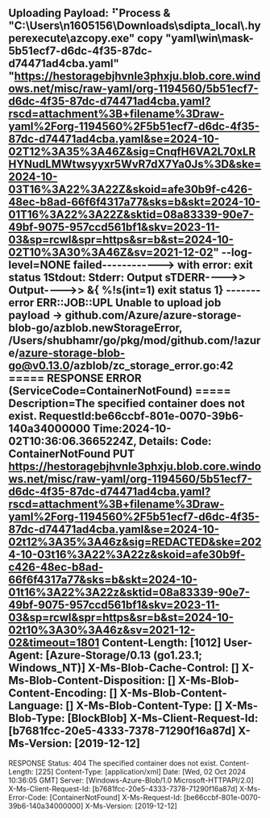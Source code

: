 Uploading Payload: ⠋Process & "C:\\Users\\n1605156\\Downloads\\sdipta_local\\.hyperexecute\\azcopy.exe" copy "yaml\\win\\mask-5b51ecf7-d6dc-4f35-87dc-d74471ad4cba.yaml" "https://hestoragebjhvnle3phxju.blob.core.windows.net/misc/raw-yaml/org-1194560/5b51ecf7-d6dc-4f35-87dc-d74471ad4cba.yaml?rscd=attachment%3B+filename%3Draw-yaml%2Forg-1194560%2F5b51ecf7-d6dc-4f35-87dc-d74471ad4cba.yaml&se=2024-10-02T12%3A35%3A46Z&sig=CnqfH6VA2L70xLRHYNudLMWtwsyyxr5WvR7dX7Ya0Js%3D&ske=2024-10-03T16%3A22%3A22Z&skoid=afe30b9f-c426-48ec-b8ad-66f6f4317a77&sks=b&skt=2024-10-01T16%3A22%3A22Z&sktid=08a83339-90e7-49bf-9075-957ccd561bf1&skv=2023-11-03&sp=rcwl&spr=https&sr=b&st=2024-10-02T10%3A30%3A46Z&sv=2021-12-02" --log-level=NONE failed------------> with error: exit status 1Stdout: Stderr: Output sTDERR---->>
Output---->> &{  %!s(int=1) exit status 1}
------- error ERR::JOB::UPL     Unable to upload job payload -> github.com/Azure/azure-storage-blob-go/azblob.newStorageError, /Users/shubhamr/go/pkg/mod/github.com/!azure/azure-storage-blob-go@v0.13.0/azblob/zc_storage_error.go:42
===== RESPONSE ERROR (ServiceCode=ContainerNotFound) =====
Description=The specified container does not exist.
RequestId:be66ccbf-801e-0070-39b6-140a34000000
Time:2024-10-02T10:36:06.3665224Z, Details:
   Code: ContainerNotFound
   PUT https://hestoragebjhvnle3phxju.blob.core.windows.net/misc/raw-yaml/org-1194560/5b51ecf7-d6dc-4f35-87dc-d74471ad4cba.yaml?rscd=attachment%3B+filename%3Draw-yaml%2Forg-1194560%2F5b51ecf7-d6dc-4f35-87dc-d74471ad4cba.yaml&se=2024-10-02t12%3A35%3A46z&sig=REDACTED&ske=2024-10-03t16%3A22%3A22z&skoid=afe30b9f-c426-48ec-b8ad-66f6f4317a77&sks=b&skt=2024-10-01t16%3A22%3A22z&sktid=08a83339-90e7-49bf-9075-957ccd561bf1&skv=2023-11-03&sp=rcwl&spr=https&sr=b&st=2024-10-02t10%3A30%3A46z&sv=2021-12-02&timeout=1801
   Content-Length: [1012]
   User-Agent: [Azure-Storage/0.13 (go1.23.1; Windows_NT)]
   X-Ms-Blob-Cache-Control: []
   X-Ms-Blob-Content-Disposition: []
   X-Ms-Blob-Content-Encoding: []
   X-Ms-Blob-Content-Language: []
   X-Ms-Blob-Content-Type: []
   X-Ms-Blob-Type: [BlockBlob]
   X-Ms-Client-Request-Id: [b7681fcc-20e5-4333-7378-71290f16a87d]
   X-Ms-Version: [2019-12-12]
   --------------------------------------------------------------------------------
   RESPONSE Status: 404 The specified container does not exist.
   Content-Length: [225]
   Content-Type: [application/xml]
   Date: [Wed, 02 Oct 2024 10:36:05 GMT]
   Server: [Windows-Azure-Blob/1.0 Microsoft-HTTPAPI/2.0]
   X-Ms-Client-Request-Id: [b7681fcc-20e5-4333-7378-71290f16a87d]
   X-Ms-Error-Code: [ContainerNotFound]
   X-Ms-Request-Id: [be66ccbf-801e-0070-39b6-140a34000000]
   X-Ms-Version: [2019-12-12]
